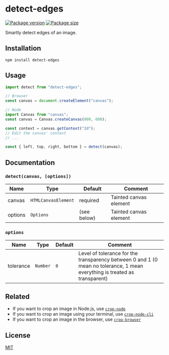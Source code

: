 # detect-edges

[![Package version](https://flat.badgen.net/npm/v/detect-edges)](https://www.npmjs.com/package/detect-edges)
[![Package size](https://badgen.net/bundlephobia/minzip/detect-edges)](https://bundlephobia.com/result?p=detect-edges)

Smartly detect edges of an image.


## Installation

    npm install detect-edges


## Usage

```js
import detect from "detect-edges";

// Browser
const canvas = document.createElement("canvas");

// Node
import Canvas from "canvas";
const canvas = Canvas.createCanvas(800, 600);

const context = canvas.getContext("2d");
// Edit the canvas' context
// ...

const { left, top, right, bottom } = detect(canvas);
```


## Documentation

### `detect(canvas, [options])`

| Name | Type | Default | Comment |
| --- | --- | --- | --- |
|canvas |`HTMLCanvasElement` |required |Tainted canvas element |
|options |`Options` |(see below) |Tainted canvas element |

### `options`

| Name | Type | Default | Comment |
| --- | --- | --- | --- |
|tolerance |`Number` |`0` |Level of tolerance for the transparency between 0 and 1 (0 mean no tolerance, 1 mean everything is treated as transparent) |


## Related

 - If you want to crop an image in Node.js, use [`crop-node`](https://github.com/GMartigny/crop-node)
 - If you want to crop an image using your terminal, use [`crop-node-cli`](https://github.com/GMartigny/crop-node-cli)
 - If you want to crop an image in the browser, use [`crop-browser`](https://github.com/GMartigny/crop-browser)


## License

[MIT](license)
